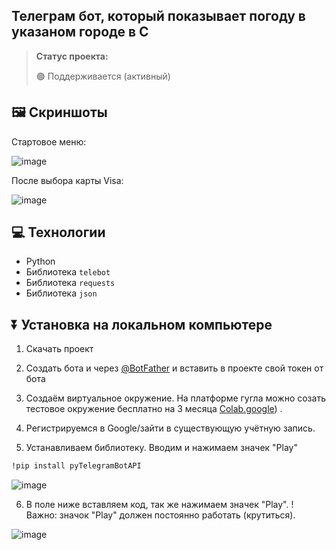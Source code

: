 
<h2>Телеграм бот, который показывает погоду в указаном городе в C</h2>

> **Статус проекта:**
>
> 🟢 Поддерживается (активный) 


## 🖼 Скриншоты

Стартовое меню:

![image](https://sun9-56.userapi.com/impg/3pe13_UXa9XYvDDX0AevYhBAtHi65xJCIHvZQA/vGl4d0oAXEg.jpg?size=1395x1357&quality=96&sign=35f492508cd25f70905fc657a7626487&type=album)

После выбора карты Visa:

![image](https://sun9-4.userapi.com/impg/uCxE3RqBczNZWk_Cmrx9tC_z8q-v2pc-IY_vTA/_Ujyf8oO9zY.jpg?size=1397x1358&quality=96&sign=7f093809add8cafc43b4756d9a0cbb9a&type=album)


## 💻 Технологии

* Python
* Библиотека `telebot`
* Библиотека `requests`
* Библиотека `json`

## ⏬ Установка на локальном компьютере

1. Скачать проект
   
2. Создать бота и через [@BotFather](https://t.me/BotFather) и вставить в проекте свой токен от бота

3. Создаём виртуальное окружение.
На платформе гугла можно созать тестовое окружение бесплатно на 3 месяца [Colab.google](https://colab.google/)) .

4. Регистрируемся в Google/зайти в существующую учётную запись.

5. Устанавливаем библиотеку. Вводим и нажимаем значек "Play"

``` markdown
!pip install pyTelegramBotAPI
```

![image](https://sun9-71.userapi.com/impg/C15Z3d1FFJs3Wwxh3tWfiNhimQf5NLTEfIELkA/To-fcnucRgg.jpg?size=1493x378&quality=96&sign=a1a59750f91a68bd6115c2d753aa8b5a&type=album)

6. В поле ниже вставляем код, так же нажимаем значек "Play".
   ! Важно: значок "Play" должен постоянно работать (крутиться).

![image](https://sun9-27.userapi.com/impg/j80zPj5Bum90l5T_PHSU0mQ4PjZVHiU_2QW2cQ/gfJ4B0DLi-Q.jpg?size=1164x655&quality=96&sign=7472bbe9d3f722d6563a6854b640f909&type=album)
   




